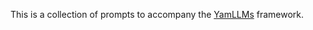 This is a collection of prompts to accompany the [YamLLMs](https://github.com/thedispatch/yamllms) framework.

